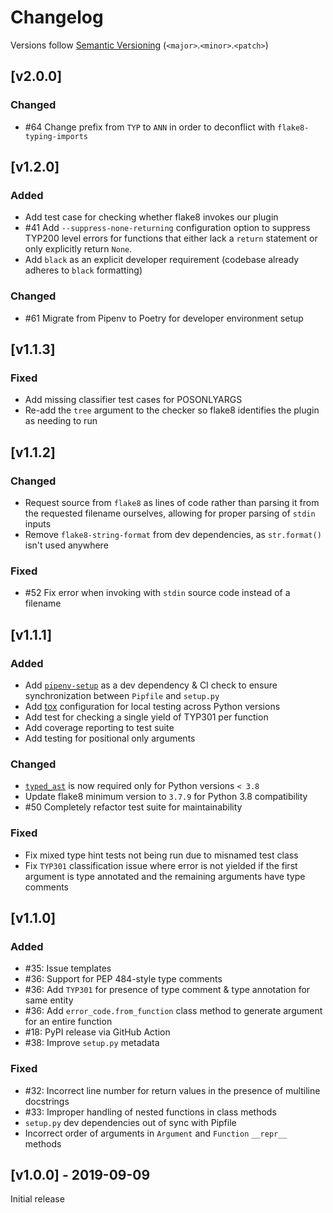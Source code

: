 # Changelog
Versions follow [Semantic Versioning](https://semver.org/spec/v2.0.0.html) (`<major>`.`<minor>`.`<patch>`)

## [v2.0.0]
### Changed
* #64 Change prefix from `TYP` to `ANN` in order to deconflict with `flake8-typing-imports`

## [v1.2.0]
### Added
* Add test case for checking whether flake8 invokes our plugin
* #41 Add `--suppress-none-returning` configuration option to suppress TYP200 level errors for functions that either lack a `return` statement or only explicitly return `None`.
* Add `black` as an explicit developer requirement (codebase already adheres to `black` formatting)

### Changed
* #61 Migrate from Pipenv to Poetry for developer environment setup

## [v1.1.3]
### Fixed
* Add missing classifier test cases for POSONLYARGS
* Re-add the `tree` argument to the checker so flake8 identifies the plugin as needing to run

## [v1.1.2]
### Changed
* Request source from `flake8` as lines of code rather than parsing it from the requested filename ourselves, allowing for proper parsing of `stdin` inputs
* Remove `flake8-string-format` from dev dependencies, as `str.format()` isn't used anywhere

### Fixed
* #52 Fix error when invoking with `stdin` source code instead of a filename

## [v1.1.1]
### Added
* Add [`pipenv-setup`](https://github.com/Madoshakalaka/pipenv-setup) as a dev dependency & CI check to ensure synchronization between `Pipfile` and `setup.py`
* Add [tox](https://github.com/tox-dev/tox) configuration for local testing across Python versions
* Add test for checking a single yield of TYP301 per function
* Add coverage reporting to test suite
* Add testing for positional only arguments

### Changed
* [`typed_ast`](https://github.com/python/typed_ast) is now required only for Python versions `< 3.8`
* Update flake8 minimum version to `3.7.9` for Python 3.8 compatibility
* #50 Completely refactor test suite for maintainability

### Fixed
* Fix mixed type hint tests not being run due to misnamed test class
* Fix `TYP301` classification issue where error is not yielded if the first argument is type annotated and the remaining arguments have type comments

## [v1.1.0]
### Added
* #35: Issue templates
* #36: Support for PEP 484-style type comments
* #36: Add `TYP301` for presence of type comment & type annotation for same entity
* #36: Add `error_code.from_function` class method to generate argument for an entire function
* #18: PyPI release via GitHub Action
* #38: Improve `setup.py` metadata

### Fixed
* #32: Incorrect line number for return values in the presence of multiline docstrings
* #33: Improper handling of nested functions in class methods
* `setup.py` dev dependencies out of sync with Pipfile
* Incorrect order of arguments in `Argument` and `Function` `__repr__` methods

## [v1.0.0] - 2019-09-09
Initial release

